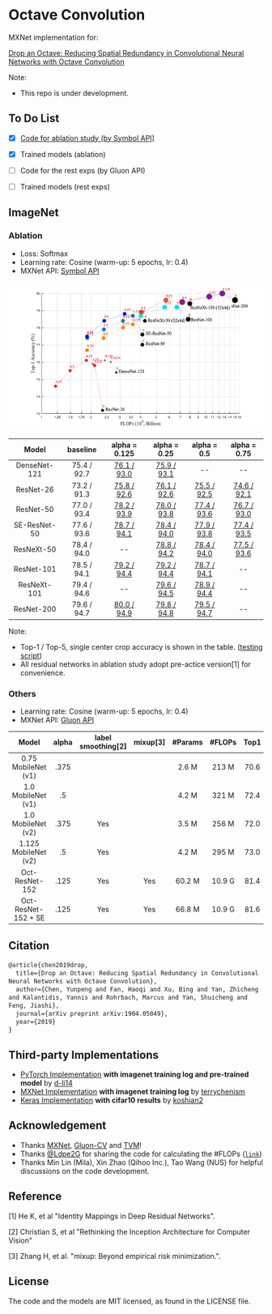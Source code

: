 # Octave Convolution
MXNet implementation for:

[Drop an Octave: Reducing Spatial Redundancy in Convolutional Neural Networks with Octave Convolution](https://arxiv.org/abs/1904.05049)

Note:
- This repo is under development.


## To Do List
- [x] [Code for ablation study (by Symbol API)](utils/symbol)
- [x] Trained models (ablation)
- [ ] Code for the rest exps (by Gluon API)
- [ ] Trained models (rest exps)


## ImageNet

### Ablation
- Loss: Softmax
- Learning rate: Cosine (warm-up: 5 epochs, lr: 0.4)
- MXNet API: [Symbol API](https://mxnet.incubator.apache.org/api/python/symbol.html)

![example](figs/ablation.png)

|     Model    |   baseline  |  alpha = 0.125  |  alpha = 0.25   |   alpha = 0.5   |  alpha = 0.75   |
|:------------:|:-----------:|:---------------:|:---------------:|:---------------:|:---------------:|
| DenseNet-121 | 75.4 / 92.7 | [76.1 / 93.0](https://dl.fbaipublicfiles.com/octconv/ablation/a01_densenet-121_alpha-0.125.tar) | [75.9 / 93.1](https://dl.fbaipublicfiles.com/octconv/ablation/a01_densenet-121_alpha-0.250.tar) |        --       |        --       |
|  ResNet-26   | 73.2 / 91.3 | [75.8 / 92.6](https://dl.fbaipublicfiles.com/octconv/ablation/a02_resnet-26_alpha-0.125.tar) | [76.1 / 92.6](https://dl.fbaipublicfiles.com/octconv/ablation/a02_resnet-26_alpha-0.250.tar) | [75.5 / 92.5](https://dl.fbaipublicfiles.com/octconv/ablation/a02_resnet-26_alpha-0.500.tar) | [74.6 / 92.1](https://dl.fbaipublicfiles.com/octconv/ablation/a02_resnet-26_alpha-0.750.tar) |
|  ResNet-50   | 77.0 / 93.4 | [78.2 / 93.9](https://dl.fbaipublicfiles.com/octconv/ablation/a03_resnet-50_alpha-0.125.tar) | [78.0 / 93.8](https://dl.fbaipublicfiles.com/octconv/ablation/a03_resnet-50_alpha-0.250.tar) | [77.4 / 93.6](https://dl.fbaipublicfiles.com/octconv/ablation/a03_resnet-50_alpha-0.500.tar) | [76.7 / 93.0](https://dl.fbaipublicfiles.com/octconv/ablation/a03_resnet-50_alpha-0.750.tar) |
| SE-ResNet-50 | 77.6 / 93.6 | [78.7 / 94.1](https://dl.fbaipublicfiles.com/octconv/ablation/a05_se-resnet-50_alpha-0.125.tar) | [78.4 / 94.0](https://dl.fbaipublicfiles.com/octconv/ablation/a05_se-resnet-50_alpha-0.250.tar) | [77.9 / 93.8](https://dl.fbaipublicfiles.com/octconv/ablation/a05_se-resnet-50_alpha-0.500.tar) | [77.4 / 93.5](https://dl.fbaipublicfiles.com/octconv/ablation/a05_se-resnet-50_alpha-0.750.tar) |
|  ResNeXt-50  | 78.4 / 94.0 |       --        | [78.8 / 94.2](https://dl.fbaipublicfiles.com/octconv/ablation/a04_resnext-50_32x4d_alpha-0.250.tar) | [78.4 / 94.0](https://dl.fbaipublicfiles.com/octconv/ablation/a04_resnext-50_32x4d_alpha-0.500.tar) | [77.5 / 93.6](https://dl.fbaipublicfiles.com/octconv/ablation/a04_resnext-50_32x4d_alpha-0.750.tar) |
|  ResNet-101  | 78.5 / 94.1 | [79.2 / 94.4](https://dl.fbaipublicfiles.com/octconv/ablation/a06_resnet-101_alpha-0.125.tar) | [79.2 / 94.4](https://dl.fbaipublicfiles.com/octconv/ablation/a06_resnet-101_alpha-0.250.tar) | [78.7 / 94.1](https://dl.fbaipublicfiles.com/octconv/ablation/a06_resnet-101_alpha-0.500.tar) |       --        |
|  ResNeXt-101 | 79.4 / 94.6 |       --        | [79.6 / 94.5](https://dl.fbaipublicfiles.com/octconv/ablation/a07_resnext-101_32x4d_alpha-0.250.tar) | [78.9 / 94.4](https://dl.fbaipublicfiles.com/octconv/ablation/a07_resnext-101_32x4d_alpha-0.500.tar) |       --        |
|  ResNet-200  | 79.6 / 94.7 | [80.0 / 94.9](https://dl.fbaipublicfiles.com/octconv/ablation/a08_resnet-200_alpha-0.125.tar) | [79.8 / 94.8](https://dl.fbaipublicfiles.com/octconv/ablation/a08_resnet-200_alpha-0.250.tar) | [79.5 / 94.7](https://dl.fbaipublicfiles.com/octconv/ablation/a08_resnet-200_alpha-0.500.tar) |       --        |

Note:
- Top-1 / Top-5, single center crop accuracy is shown in the table. ([testing script](utils/symbol/score.py))
- All residual networks in ablation study adopt pre-actice version[1] for convenience.


### Others
- Learning rate: Cosine (warm-up: 5 epochs, lr: 0.4)
- MXNet API: [Gluon API](https://mxnet.incubator.apache.org/api/python/gluon/nn.html)

|         Model        | alpha | label smoothing[2] | mixup[3] |#Params | #FLOPs |  Top1 |
|:--------------------:|:-----:|:------------------:|:--------:|:------:|:------:|:-----:|
| 0.75  MobileNet (v1) |  .375 |                    |          |  2.6 M |  213 M |  70.6 |
| 1.0   MobileNet (v1) |  .5   |                    |          |  4.2 M |  321 M |  72.4 |
| 1.0   MobileNet (v2) |  .375 |         Yes        |          |  3.5 M |  256 M |  72.0 |
| 1.125 MobileNet (v2) |  .5   |         Yes        |          |  4.2 M |  295 M |  73.0 |
| Oct-ResNet-152       |  .125 |         Yes        |    Yes   | 60.2 M | 10.9 G |  81.4 |
| Oct-ResNet-152 + SE  |  .125 |         Yes        |    Yes   | 66.8 M | 10.9 G |  81.6 |


## Citation
```
@article{chen2019drop,
  title={Drop an Octave: Reducing Spatial Redundancy in Convolutional Neural Networks with Octave Convolution},
  author={Chen, Yunpeng and Fan, Haoqi and Xu, Bing and Yan, Zhicheng and Kalantidis, Yannis and Rohrbach, Marcus and Yan, Shuicheng and Feng, Jiashi},
  journal={arXiv preprint arXiv:1904.05049},
  year={2019}
}
```


## Third-party Implementations

- [PyTorch Implementation](https://github.com/d-li14/octconv.pytorch) **with imagenet training log and pre-trained model** by [d-li14](https://github.com/d-li14)
- [MXNet Implementation](https://github.com/terrychenism/OctaveConv) **with imagenet training log** by [terrychenism](https://github.com/terrychenism)
- [Keras Implementation](https://github.com/koshian2/OctConv-TFKeras) **with cifar10 results** by [koshian2](https://github.com/koshian2)


## Acknowledgement
- Thanks [MXNet](https://mxnet.incubator.apache.org/), [Gluon-CV](https://gluon-cv.mxnet.io/) and [TVM](https://tvm.ai/)!
- Thanks [@Ldpe2G](https://github.com/Ldpe2G) for sharing the code for calculating the #FLOPs \([`link`](https://github.com/Ldpe2G/DeepLearningForFun/tree/master/Mxnet-Scala/UsefulTools)\)
- Thanks Min Lin (Mila), Xin Zhao (Qihoo Inc.), Tao Wang (NUS) for helpful discussions on the code development.


## Reference
[1] He K, et al "Identity Mappings in Deep Residual Networks".

[2] Christian S, et al "Rethinking the Inception Architecture for Computer Vision"

[3] Zhang H, et al. "mixup: Beyond empirical risk minimization.".

## License
The code and the models are MIT licensed, as found in the LICENSE file.
